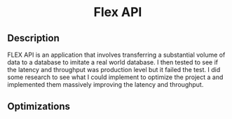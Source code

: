 <h1 align='center'>
  Flex API 
</h1>


<h2>Description</h2>

FLEX API is an application that involves transferring a substantial volume of data to a database to imitate a real world database. I then tested 
to see if the latency and throughput was production level but it failed the test. I did some research to see what I could implement to optimize the project a
and implemented them massively improving the latency and throughput. 

<h2>Optimizations</h2>
<div>

</div>


